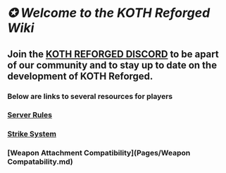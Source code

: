 # **_✪ Welcome to the KOTH Reforged Wiki_**

## Join the [KOTH REFORGED DISCORD](https://discord.kothreforged.com/) to be apart of our community and to stay up to date on the development of KOTH Reforged.

### Below are links to several resources for players

### [Server Rules](Pages/rules.md)

### [Strike System](https://github.com/JustCue/KOTH-Reforged/wiki/Strike-System)

### [Weapon Attachment Compatibility](Pages/Weapon Compatability.md)
